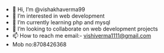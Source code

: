 - 👋 Hi, I’m @vishakhaverma99
- 👀 I’m interested in web development
- 🌱 I’m currently learning php and mysql
- 💞️ I’m looking to collaborate on web development projects
- 📫 How to reach me email:- vishiverma1111@gmail.com
- Mob no:8708426368

<!---
vishakhaverma99/vishakhaverma99 is a ✨ special ✨ repository because its `README.md` (this file) appears on your GitHub profile.
You can click the Preview link to take a look at your changes.
--->
